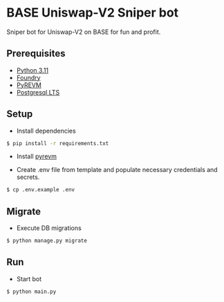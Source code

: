 # BASE Uniswap-V2 Sniper bot
Sniper bot for Uniswap-V2 on BASE for fun and profit.

## Prerequisites

- [Python 3.11](https://www.python.org/downloads/release/python-3110/)
- [Foundry](https://book.getfoundry.sh/getting-started/installation)
- [PyREVM](https://github.com/0xbarchitect/pyrevm)
- [Postgresql LTS](https://hub.docker.com/_/postgres)

## Setup

- Install dependencies
```bash
$ pip install -r requirements.txt
```

- Install [pyrevm](./pyrevm/README.md)

- Create .env file from template and populate necessary credentials and secrets.
```bash
$ cp .env.example .env
```

## Migrate 

- Execute DB migrations
```bash
$ python manage.py migrate
```

## Run

- Start bot
```bash
$ python main.py
```